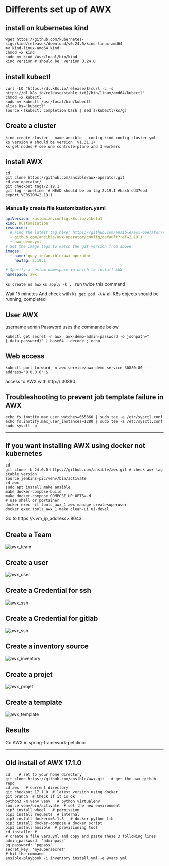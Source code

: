 # Differents set up of AWX

## install on kubernetes kind
```shell
wget https://github.com/kubernetes-sigs/kind/releases/download/v0.24.0/kind-linux-amd64
mv kind-linux-amd64 kind
chmod +x kind
sudo mv kind /usr/local/bin/kind
kind version # should be  version 0.24.0
```
## install kubectl
```shell
curl -LO "https://dl.k8s.io/release/$(curl -L -s https://dl.k8s.io/release/stable.txt)/bin/linux/amd64/kubectl"
chmod +x kubectl
sudo mv kubectl /usr/local/bin/kubectl
alias ks='kubectl'
source <(kubectl completion bash | sed s/kubectl/ks/g)
```

## Create a cluster
```shell
kind create cluster --name ansible --config kind-config-cluster.yml
ks version # should be version  v1.31.1+
ks get nodes # see one controle-plane and 3 workers
```

## install AWX
```shell
cd
git clone https://github.com/ansible/awx-operator.git
cd awx-operator/
git checkout tags/2.19.1
git log --oneline  # HEAD should be on tag 2.19.1 #hash dd37ebd
export VERSION=2.19.1
```

### Manually create file kustomization.yaml
```yaml
apiVersion: kustomize.config.k8s.io/v1beta1
kind: Kustomization
resources:
  # Find the latest tag here: https://github.com/ansible/awx-operator/releases
  - github.com/ansible/awx-operator/config/default?ref=2.19.1
  - awx-demo.yml
# Set the image tags to match the git version from above
images:
  - name: quay.io/ansible/awx-operator
    newTag: 2.19.1

# Specify a custom namespace in which to install AWX
namespace: awx
```
```ks create ns awx```
```ks apply -k . ```  run twice this command

Wait 15 minutes
And check with ```ks get pod -A``` # all K8s objects should be running, completed 

## User AWX
username admin
Password uses the commande below
```shell
kubectl get secret -n awx  awx-demo-admin-password -o jsonpath="{.data.password}" | base64 --decode ; echo
```
## Web access
```
kubectl port-forward -n awx service/awx-demo-service 30880:80 --address='0.0.0.0' &
```
access to AWX with http://<ip>:30880


## Troubleshooting to prevent job template failure in AWX
```shell
echo fs.inotify.max_user_watches=655360 | sudo tee -a /etc/sysctl.conf
echo fs.inotify.max_user_instances=1280 | sudo tee -a /etc/sysctl.conf
sudo sysctl -p
```

---

## If you want installing AWX using docker not kubernetes 
```shell    
cd 
git clone -b 24.0.0 https://github.com/ansible/awx.git # check awx tag stable version
source jenkins-pic/venv/bin/activate
cd awx
sudo apt install make ansible
make docker-compose-build
make docker-compose COMPOSE_UP_OPTS=-d
# use shell or portainer
docker exec -it tools_awx_1 awx-manage createsuperuser
docker exec tools_awx_1 make clean-ui ui-devel
```

Go to https://<vm_ip_address>:8043


## Create a Team
![awx_team](screenshots/awx_team.png)

## Create a user 
![awx_user](screenshots/awx_user.png)

## Create a Credential for ssh 
![awx_ssh](screenshots/awx_credentials_machine.png)

## Create a Credential for gitlab
![awx_ssh](screenshots/awx_credentials_gitlab.png)

## Create a inventory source 
![awx_inventory](screenshots/awx_inventory_source.png)

## Create a projet
![awx_projet](screenshots/awx_projet.png)

## Create a template
![awx_template](screenshots/awx_template.png)

## Results
Go AWX in spring-framework-petclinic 

---

## Old install of AWX 17.1.0
```shell
cd    # set to your home directory 
git clone https://github.com/ansible/awx.git   # get the awx github repo 
cd awx   # current directory
git checkout 17.1.0  # latest version using docker
git branch  # Check if it is ok
python3 -m venv venv   # python virtualenv
source venv/bin/activate  # set the new environment 
pip3 install wheel   # permission
pip3 install requests  # internal 
pip3 install docker==6.1.3   # docker python lib
pip3 install docker-compose # docker script
pip3 install ansible  # provisioning tool
cd installer #  
# create a file vars.yml and copy and paste these 3 following lines
admin_password: 'adminpass'
pg_password: 'pgpass'
secret_key: 'mysupersecret'
# hit the command
ansible-playbook -i inventory install.yml -e @vars.yml

```
